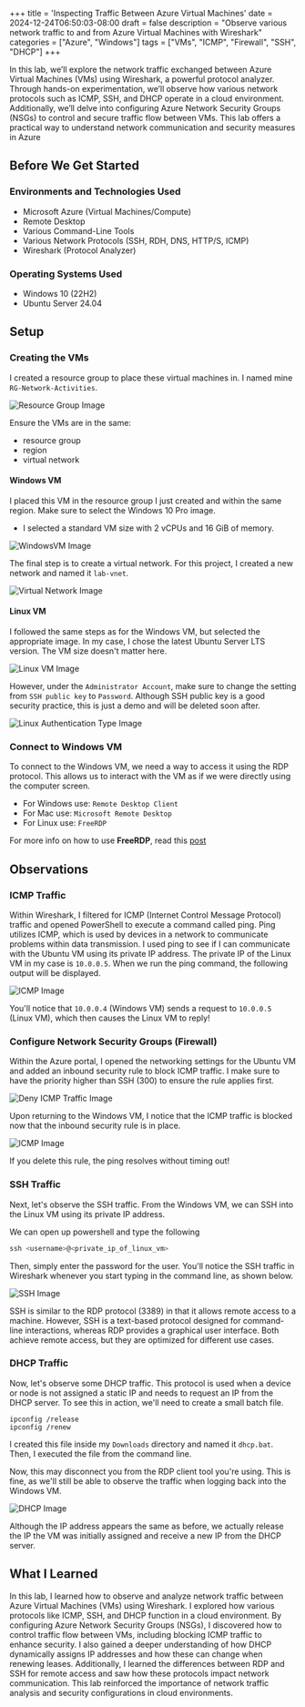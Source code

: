 +++
title = 'Inspecting Traffic Between Azure Virtual Machines'
date = 2024-12-24T06:50:03-08:00
draft = false
description = "Observe various network traffic to and from Azure Virtual Machines with Wireshark"
categories = ["Azure", "Windows"]
tags = ["VMs", "ICMP", "Firewall", "SSH", "DHCP"]
+++

In this lab, we’ll explore the network traffic exchanged between Azure Virtual
Machines (VMs) using Wireshark, a powerful protocol analyzer. Through hands-on
experimentation, we’ll observe how various network protocols such as ICMP, SSH,
and DHCP operate in a cloud environment. Additionally, we’ll delve into
configuring Azure Network Security Groups (NSGs) to control and secure traffic
flow between VMs. This lab offers a practical way to understand network
communication and security measures in Azure

## Before We Get Started

### Environments and Technologies Used

- Microsoft Azure (Virtual Machines/Compute)
- Remote Desktop
- Various Command-Line Tools
- Various Network Protocols (SSH, RDH, DNS, HTTP/S, ICMP)
- Wireshark (Protocol Analyzer)

### Operating Systems Used

- Windows 10 (22H2)
- Ubuntu Server 24.04

## Setup

### Creating the VMs

I created a resource group to place these virtual machines in. I named mine
`RG-Network-Activities`.

![Resource Group Image](https://i.imgur.com/HQDubXm.png "Resource Group")

Ensure the VMs are in the same:

- resource group
- region
- virtual network

#### Windows VM

I placed this VM in the resource group I just created and within the same
region. Make sure to select the Windows 10 Pro image.

- I selected a standard VM size with 2 vCPUs and 16 GiB of memory.

![WindowsVM Image](https://i.imgur.com/lioFPkC.png "Windows VM creation")

The final step is to create a virtual network. For this project, I created a new
network and named it `lab-vnet`.

![Virtual Network Image](https://i.imgur.com/wGIPtsI.png "Virtual Network")

#### Linux VM

I followed the same steps as for the Windows VM, but selected the appropriate
image. In my case, I chose the latest Ubuntu Server LTS version. The VM size
doesn't matter here.

![Linux VM Image](https://i.imgur.com/OdwZAWl.png "Linux VM creation")

However, under the `Administrator Account`, make sure to change the setting from
`SSH public key` to `Password`. Although SSH public key is a good security
practice, this is just a demo and will be deleted soon after.

![Linux Authentication Type Image](https://i.imgur.com/c4B4qw5.png "Linux Authentication Type")

### Connect to Windows VM

To connect to the Windows VM, we need a way to access it using the RDP protocol.
This allows us to interact with the VM as if we were directly using the computer
screen.

- For Windows use: `Remote Desktop Client`
- For Mac use: `Microsoft Remote Desktop`
- For Linux use: `FreeRDP`

For more info on how to use **FreeRDP**, read this [post](./../../posts/connect-to-windows-with-freerdp/index.md)

## Observations

### ICMP Traffic

Within Wireshark, I filtered for ICMP (Internet Control Message Protocol)
traffic and opened PowerShell to execute a command called ping. Ping utilizes
ICMP, which is used by devices in a network to communicate problems within data
transmission. I used ping to see if I can communicate with the Ubuntu VM using
its private IP address. The private IP of the Linux VM in my case is `10.0.0.5`.
When we run the ping command, the following output will be displayed.

![ICMP Image](https://i.imgur.com/AT1dGl9.png "Observe ICMP Traffic")

You'll notice that `10.0.0.4` (Windows VM) sends a request to `10.0.0.5`
(Linux VM), which then causes the Linux VM to reply!

### Configure Network Security Groups (Firewall)

Within the Azure portal, I opened the networking settings for the Ubuntu VM and
added an inbound security rule to block ICMP traffic. I make sure to have the
priority higher than SSH (300) to ensure the rule applies first.

![Deny ICMP Traffic Image](https://i.imgur.com/wQiJ1I6.png "Deny ICMP Traffic")

Upon returning to the Windows VM, I notice that the ICMP traffic is blocked now
that the inbound security rule is in place.

![ICMP Image](https://i.imgur.com/psqbOAu.png "Request Timeout")

If you delete this rule, the ping resolves without timing out!

### SSH Traffic

Next, let's observe the SSH traffic. From the Windows VM, we can SSH into the
Linux VM using its private IP address.

We can open up powershell and type the following

```powershell
ssh <username>@<private_ip_of_linux_vm>
```

Then, simply enter the password for the user. You'll notice the SSH traffic in
Wireshark whenever you start typing in the command line, as shown below.

![SSH Image](https://i.imgur.com/osG1ijQ.png "SSH")

SSH is similar to the RDP protocol (3389) in that it allows remote access to a
machine. However, SSH is a text-based protocol designed for command-line
interactions, whereas RDP provides a graphical user interface. Both achieve
remote access, but they are optimized for different use cases.

### DHCP Traffic

Now, let's observe some DHCP traffic. This protocol is used when a device or
node is not assigned a static IP and needs to request an IP from the DHCP
server. To see this in action, we'll need to create a small batch file.

```batch
ipconfig /release
ipconfig /renew
```

I created this file inside my `Downloads` directory and named it `dhcp.bat`.
Then, I executed the file from the command line.

Now, this may disconnect you from the RDP client tool you're using. This is
fine, as we'll still be able to observe the traffic when logging back into the
Windows VM.

![DHCP Image](https://i.imgur.com/69MpciV.png "DHCP Traffic")

Although the IP address appears the same as before, we actually release the IP
the VM was initially assigned and receive a new IP from the DHCP server.

## What I Learned

In this lab, I learned how to observe and analyze network traffic between Azure
Virtual Machines (VMs) using Wireshark. I explored how various protocols like
ICMP, SSH, and DHCP function in a cloud environment. By configuring Azure
Network Security Groups (NSGs), I discovered how to control traffic flow between
VMs, including blocking ICMP traffic to enhance security. I also gained a deeper
understanding of how DHCP dynamically assigns IP addresses and how these can
change when renewing leases. Additionally, I learned the differences between RDP
and SSH for remote access and saw how these protocols impact network
communication. This lab reinforced the importance of network traffic analysis
and security configurations in cloud environments.
